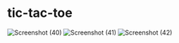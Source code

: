 # tic-tac-toe
![Screenshot (40)](https://github.com/Shubhi-Agrawal/tic-tac-toe/assets/143393794/ca29fac7-211e-4568-a897-b9b7df9230ac)
![Screenshot (41)](https://github.com/Shubhi-Agrawal/tic-tac-toe/assets/143393794/f455a890-6c74-4ab8-b530-bd15772cff23)
![Screenshot (42)](https://github.com/Shubhi-Agrawal/tic-tac-toe/assets/143393794/30a73640-063d-4636-9e35-f5f1eee8c96b)
